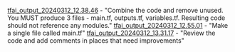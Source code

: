 [tfai_output_20240312_12.38.46](tfai_output_20240312_12.38.46) - "Combine the code and remove unused. You MUST produce 3 files - main.tf, outputs.tf, variables.tf. Resulting code should not reference any modules."
[tfai_output_20240312_12.55.01](tfai_output_20240312_12.55.01) - "Make a single file called main.tf"
[tfai_output_20240312_13.31.17](tfai_output_20240312_13.31.17) - "Review the code and add comments in places that need improvements"
